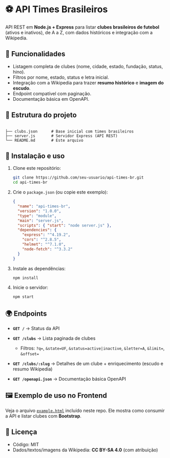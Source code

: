 # ⚽ API Times Brasileiros

API REST em **Node.js + Express** para listar **clubes brasileiros de futebol** (ativos e inativos), de A a Z, com dados históricos e integração com a Wikipedia.

## 🚀 Funcionalidades
- Listagem completa de clubes (nome, cidade, estado, fundação, status, hino).
- Filtros por nome, estado, status e letra inicial.
- Integração com a Wikipedia para trazer **resumo histórico** e **imagem do escudo**.
- Endpoint compatível com paginação.
- Documentação básica em OpenAPI.

## 📂 Estrutura do projeto
```

├── clubs.json      # Base inicial com times brasileiros
├── server.js       # Servidor Express (API REST)
└── README.md       # Este arquivo

````

## 🔧 Instalação e uso

1. Clone este repositório:
   ```bash
   git clone https://github.com/seu-usuario/api-times-br.git
   cd api-times-br
    ```

2. Crie o `package.json` (ou copie este exemplo):

   ```json
   {
     "name": "api-times-br",
     "version": "1.0.0",
     "type": "module",
     "main": "server.js",
     "scripts": { "start": "node server.js" },
     "dependencies": {
       "express": "^4.19.2",
       "cors": "^2.8.5",
       "helmet": "^7.1.0",
       "node-fetch": "^3.3.2"
     }
   }
   ```

3. Instale as dependências:

   ```bash
   npm install
   ```

4. Inicie o servidor:

   ```bash
   npm start
   ```

## 🌍 Endpoints

* **`GET /`** → Status da API
* **`GET /clubs`** → Lista paginada de clubes

  * Filtros: `?q=`, `&state=UF`, `&status=active|inactive`, `&letter=A`, `&limit=`, `&offset=`
* **`GET /clubs/:slug`** → Detalhes de um clube + enriquecimento (escudo e resumo Wikipedia)
* **`GET /openapi.json`** → Documentação básica OpenAPI

## 🖼️ Exemplo de uso no Frontend

Veja o arquivo [`example.html`](example.html) incluído neste repo.
Ele mostra como consumir a API e listar clubes com **Bootstrap**.

## 📜 Licença

* Código: MIT
* Dados/textos/imagens da Wikipedia: **CC BY-SA 4.0** (com atribuição)
